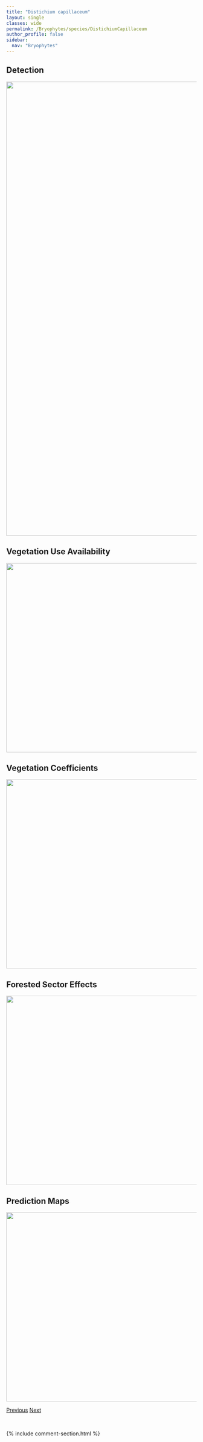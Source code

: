 ```yaml
---
title: "Distichium capillaceum"
layout: single
classes: wide
permalink: /Bryophytes/species/DistichiumCapillaceum
author_profile: false
sidebar:
  nav: "Bryophytes"
---
```


<h2>Detection</h2>

<a href="https://drive.google.com/uc?export=view&id=1W1tMQDMqNQy5fhPhdj9S7h67TW-za5Lq">
<img src="https://drive.google.com/uc?export=view&id=1W1tMQDMqNQy5fhPhdj9S7h67TW-za5Lq" height = "1200" width = "800">
</a>


<h2>Vegetation Use Availability</h2>

<a href="https://drive.google.com/uc?export=view&id=1zuJUts0tmB1Rc4FKXA_FkXNyap6TOFhR">
<img src="https://drive.google.com/uc?export=view&id=1zuJUts0tmB1Rc4FKXA_FkXNyap6TOFhR" height = "500" width = "1000">
</a>


<h2>Vegetation Coefficients</h2>

<a href="https://drive.google.com/uc?export=view&id=1B1A_3P0vJE3VbpIRi3CDhtq7V1lMfaX1">
<img src="https://drive.google.com/uc?export=view&id=1B1A_3P0vJE3VbpIRi3CDhtq7V1lMfaX1" height = "500" width = "1000">
</a>


<h2>Forested Sector Effects</h2>

<a href="https://drive.google.com/uc?export=view&id=15Fyc6nJ9aI3UyEaafnqV55gaSe-DVHdM">
<img src="https://drive.google.com/uc?export=view&id=15Fyc6nJ9aI3UyEaafnqV55gaSe-DVHdM" height = "500" width = "1000">
</a>


<h2>Prediction Maps</h2>

<a href="https://drive.google.com/uc?export=view&id=1yc0NjKz9c_gWItdTKBy9Q2qh4BZeo5hI">
<img src="https://drive.google.com/uc?export=view&id=1yc0NjKz9c_gWItdTKBy9Q2qh4BZeo5hI" height = "500" width = "1000">
</a>


<a href="/DevelopmentWebsite/Bryophytes/species/DiplophyllumTaxifolium" class="pagination--pager" title="Diplophyllum taxifolium">Previous</a> <a href="/DevelopmentWebsite/Bryophytes/species/DistichiumInclinatum" class="pagination--pager" title="Distichium inclinatum">Next</a>

<p>&nbsp;</p>

{% include comment-section.html %}
